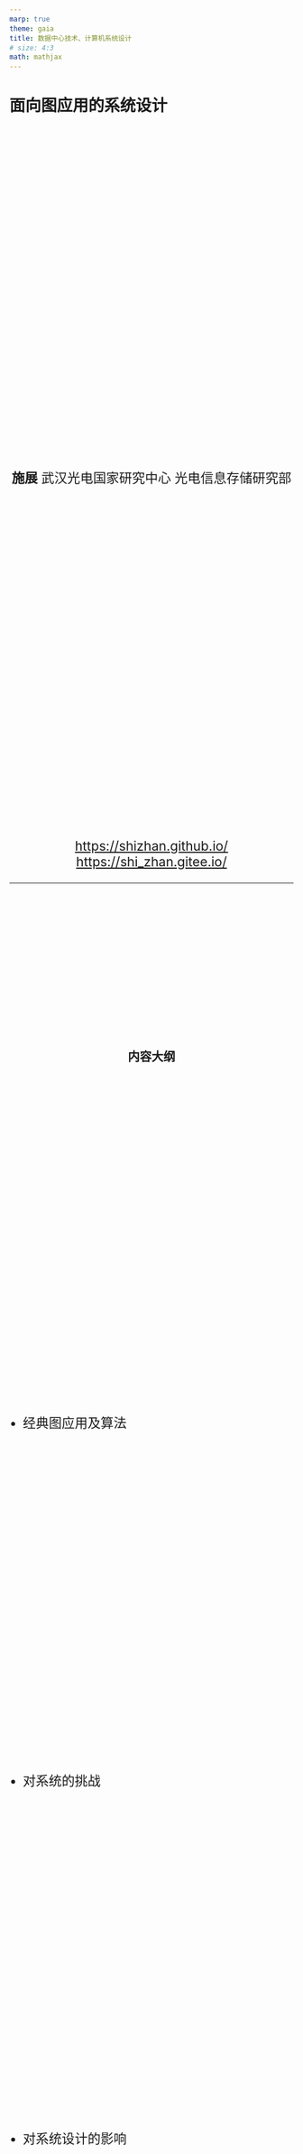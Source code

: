 ```yaml
---
marp: true
theme: gaia
title: 数据中心技术、计算机系统设计
# size: 4:3
math: mathjax
---
```


# 面向图应用的系统设计

<!-- _class: lead -->

**施展**
武汉光电国家研究中心
光电信息存储研究部

<https://shizhan.github.io/>
<https://shi_zhan.gitee.io/>

---

## 内容大纲

<!-- paginate: true -->

- 经典图应用及算法
- 对系统的挑战
- 对系统设计的影响
- 图应用的发展
- 新的挑战
- 对系统的探索

---

## 图有着广泛的应用

<style scoped>
  h2 {
    padding-top: 260px;
    text-align: center;
  }
</style>
![bg fit](images/graph-app-1.jpg)

---

![bg fit](images/graphs-are-everywhere.jpg)

---

## 经典图应用

<style scoped>
  li {
    font-size: 18px;
  }
  p {
    font-size: 36px;
    text-align: center;
  }
</style>

![h:300](images/shortest-path.jpg) ![h:300](images/pagerank.webp)

最短路径、网页排名

- [Stanford Network Analysis Project](http://snap.stanford.edu/)
- [The Stony Brook Algorithm Repository](https://www.algorist.com/algorist.html)
- [The Network Data Repository with Interactive Graph Analytics and Visualization](https://networkrepository.com/)

---

## 经典图应用及算法

<style scoped>
  li {
    font-size: 18px;
  }
  p {
    font-size: 36px;
    text-align: center;
  }
</style>

![h:300](images/example-sssp-parallel-bfs-in-pregel-l.jpg) ![h:300](images/pagerank-pregel.jpg) ![h:300](images/pagerank-result.jpg)

最短路径、网页排名

- [Malewicz G, Austern M H, Bik A J C et al. **Pregel: A System for Large-Scale Graph Processing**. SIGMOD 2010.](https://dl.acm.org/doi/10.1145/1807167.1807184)

---

## 背后的系统

<style scoped>
  li {
    font-size: 18px;
  }
  p {
    font-size: 36px;
    text-align: center;
  }
</style>

![h:400](images/vertex-computing.png)

- [Malewicz G, Austern M H, Bik A J C et al. **Pregel: A System for Large-Scale Graph Processing**. SIGMOD 2010.](https://dl.acm.org/doi/10.1145/1807167.1807184)

---

## 经典系统结构回顾

- 并行结构
- 层次存储

---

### 并行结构

<style scoped>
  h3 {
    padding-top: 500px;
  }
  p {
    font-size: 18px;
  }
</style>

![bg fit](images/Massively-parallel-processing.webp)

[Computer Architecture A Quantitative Approach 6th Edition](https://www.elsevier.com/books/computer-architecture/hennessy/978-0-12-811905-1), Chapter 4, 5.

---

### 层次存储

<style scoped>
  h3 {
    padding-top: 500px;
  }
  p {
    font-size: 18px;
  }
</style>

![bg fit](images/MemoryHierarchy.png)

[Computer Architecture A Quantitative Approach 6th Edition](https://www.elsevier.com/books/computer-architecture/hennessy/978-0-12-811905-1), Chapter 2.

---

## 图应用访存特点

- 偏斜性
- 随机性

---

### 偏斜性

<style scoped>
  li {
    font-size: 18px;
  }
</style>

![h:350](images/power-law-internet.jpg) ![h:300](images/power-law-twitter.jpg)

- [Faloutsos M, Faloutsos P, Faloutsos C. On power-law relationships of the Internet topology. SIGCOMM 1999.](https://dl.acm.org/doi/10.1145/316188.316229)
- [Gonzalez J E, Low Y, Gu H et al. PowerGraph: distributed graph-parallel computation on natural graphs. OSDI 2012.](https://www.usenix.org/system/files/conference/osdi12/osdi12-final-167.pdf)

---

#### SNAP真实图数据集

<style scoped>
  h5 {
    font-style: italic;
  }
  th {
    font-size: 20px;
  }
  td {
    font-size: 16px;
  }
</style>

|Name|Type|Nodes|Edges|Communities|Description|
|:-|:-|-:|-:|-:|:-|
|[com-LiveJournal](http://snap.stanford.edu/data/com-LiveJournal.html)|Undirected, Communities|3,997,962|34,681,189|287,512|LiveJournal online social network|
|[com-Friendster](http://snap.stanford.edu/data/com-Friendster.html)|Undirected, Communities|65,608,366|1,806,067,135|957,154|Friendster online social network|
|[com-Orkut](http://snap.stanford.edu/data/com-Orkut.html)|Undirected, Communities|3,072,441|117,185,083|6,288,363|Orkut online social network|
|[com-Youtube](http://snap.stanford.edu/data/com-Youtube.html)|Undirected, Communities|1,134,890|2,987,624|8,385|Youtube online social network|
|[com-DBLP](http://snap.stanford.edu/data/com-DBLP.html)|Undirected, Communities|317,080|1,049,866|13,477|DBLP collaboration network|
|[com-Amazon](http://snap.stanford.edu/data/com-Amazon.html)|Undirected, Communities|334,863|925,872|75,149|Amazon product network|
|[email-Eu-core](http://snap.stanford.edu/data/email-Eu-core.html)|Directed, Communities|1,005|25,571|42|E-mail network|
|[wiki-topcats](http://snap.stanford.edu/data/wiki-topcats.html)|Directed, Communities|1,791,489|28,511,807|17,364|Wikipedia hyperlinks|

#### 统计度分布

```bash
grep -v "^#" com-amazon.ungraph.txt | awk '{print $1"\n"$2}' | sort -n | uniq -c
```

---

### 随机性

<style scoped>
  p {
    text-align: center;
  }
  li {
    font-size: 18px;
  }
</style>

![h:450](images/random-access-problem.jpg)

- [Kyrola A, Blelloch G, Guestrin C. **GraphChi: Large-Scale Graph Computation on Just a PC**. OSDI 2012.](https://www.usenix.org/conference/osdi12/technical-sessions/presentation/kyrola)

---

<style scoped>
  li {
    padding-top: 600px;
    font-size: 18px;
  }
</style>

![bg fit](images/vertex-centric.jpg)

- <https://github.com/snap-stanford/snap/blob/master/tutorials/demo-bfsdfs.cpp>

---

### 重温CacheLab

<style scoped>
  p {
    font-size: 27px;
  }
</style>

![bg right fit](images/csapp3e-cover.jpg)

[Computer Systems: A Programmer's Perspective, 3/E (CS:APP3e)](http://csapp.cs.cmu.edu/3e/home.html), Randal E. Bryant and David R. O'Hallaron, Carnegie Mellon University

[深入理解计算机系统（原书第3版）](https://item.jd.com/12006637.html)

[Introduction to Computer Systems (ICS)](http://www.cs.cmu.edu/~213/), [2015 CMU 15-213 CSAPP 深入理解计算机系统](https://www.bilibili.com/video/BV1iW411d7hd/)

Lecture12 Cache Memory

---

#### 实验准备

- [实验扩展](https://gitee.com/computer-architecture-hust/computer-architecture-experiment), [作业参考](https://github.com/cs-course/bfs_cachelab_handin)
  - 基于 CacheLab 观察经典图算法访存行为
- [辅助工具](https://github.com/ShiZhan/generator)
  - 4种经典随机图生成器，合成具备自然图特征的实验数据集
  - 清理自连边、重复边脚本，重编号脚本
- [SNAP工具包](http://snap.stanford.edu/snap/download.html)
  - Windows版本需要Cygwin，Linux版本需要Ubuntu

---

#### 经典BFS算法：两个关键数据结构，两重循环体

```C
void bfs(int source) {
    int v = source, n;
    long long int i, front = 0, rear = 0;
    visited[v] = true;
    frontier[rear] = v;
    while (front <= rear) {
        v = frontier[front]; /* delete from queue */
        front++;
        for (i = csr_index[v]; i < csr_index[v + 1]; i++) {
            /* Check for adjacent unvisited nodes */
            n = csr_edges[i];
            if (visited[n] == false) {
                visited[n] = true;
                rear++;
                frontier[rear] = n;
            }   
        }
    }
}
```

---

#### CSR构造

<style scoped>
  p {
    font-size: 20px;
  }
</style>

![w:1100](images/compressed-sparse-row.jpg)

[**When is Graph Reordering an Optimization? Studying the Effect of Lightweight Graph Reordering Across Applications and Input Graphs**](http://abstract.ece.cmu.edu/pubs/graphreordering-preprint.pdf), IISWC 2018, ***Best Paper Award***.

---

#### 尝试哪些布局？

- 原始顺序
- 度降序排列
  - [SIGMOD '16](https://dl.acm.org/doi/abs/10.1145/2882903.2915220)
- 遍历顺序排列
  - [ICPE '14](https://dl.acm.org/doi/10.1145/2568088.2576761)

---

![bg fit](images/krongen256bfs.jpg)

---

<style scoped>
  p {
    padding-top: 200px;
    text-align: center;
    font-size: 72px;
  }
  li {
    font-size: 25px;
  }
</style>

实践出真知……

- 图应用和传统应用访存有什么区别？
- 重排图访存模式有什么变化？
- 缓存性能有什么影响？
- 效果是否明确？适用是否广泛？
- ……
- *干脆躺平放弃排序* X-Stream, SOSP '13
- *一次搞定还是每次重排？* GrafBoost, ISCA '18

---

## 挑战

<style scoped>
  p {
    padding-top: 100px;
    text-align: center;
    font-size: 72px;
  }
</style>

怎样布局？

---

## 系统怎么设计？

- 分布式架构
- 分层式架构
- 分布式、分层架构

---

<style scoped>
  p {
    padding-top: 100px;
    text-align: center;
    font-size: 72px;
  }
</style>

## 系统怎么设计？……

<style scoped>
  p {
    padding-top: 50px;
    text-align: center;
    font-size: 72px;
  }
</style>

- 分布式架构
- 分层式架构
- 分布式、分层架构

软件、硬件怎样相互协同？

---

### 分布式架构

<style scoped>
  p {
    font-size: 18px;
  }
</style>

- 让足量内存应对随机访存，然而…

![h:400](images/dilemma-on-skewness.jpg)

Pregel[SIGMOD’10] ,GraphLab[OSDI’12], Gemini[OSDI’16]

---

### 分布式架构…

<style scoped>
  p {
    font-size: 18px;
  }
</style>

- 让足量内存应对随机访存，然而…
- MapReduce的问题
  - 漫长迭代、不平衡负载
- 图分区的矛盾
  - 尺寸平衡，切割少
  - 过度分区

[Gonzalez J E, Low Y, Gu H et al. **PowerGraph: distributed graph-parallel computation on natural graphs**. OSDI 2012.](https://www.usenix.org/conference/osdi12/technical-sessions/presentation/gonzalez)
[Chen R, Shi J, Chen Y et al. **PowerLyra: differentiated graph computation and partitioning on skewed graphs**. EuroSys 2015.](https://dl.acm.org/doi/10.1145/2741948.2741970)
[Tsourakakis C, Gkantsidis C, Radunovic B et al. **FENNEL: streaming graph partitioning for massive scale graphs**. WSDM 2014.](https://dl.acm.org/doi/10.1145/2556195.2556213)
[Shi Z, Li J, Guo P et al. **Partitioning dynamic graph asynchronously with distributed FENNEL**. FGCS 2017.](https://www.sciencedirect.com/science/article/pii/S0167739X1730033X)
...

---

### 分层式架构

<style scoped>
  p {
    font-size: 18px;
  }
</style>

- 让足量外存实现扩展避免网络分布，可是…

GraphChi[OSDI’12], X-Stream[SOSP'13], GridGraph[ATC'15]，CLIP[ATC'17]

![h:350](images/sequential-vs-random.jpg)

[Roy A, Mihailovic I, Zwaenepoel W. X-Stream: edge-centric graph processing using streaming partitions. SOSP 2013.](https://dl.acm.org/doi/10.1145/2517349.2522740)

---

### 分层式架构…

<style scoped>
  p {
    font-size: 18px;
  }
</style>

- 让足量外存实现扩展避免网络分布，可是…
- 外存模式
  - 大块访问的实现
  - 顺序访问的实现
- 分批问题
  - 如何排序

---

### 分布式、分层架构

<style scoped>
  p {
    text-align: center;
  }
  li {
    font-size: 18px;
  }
</style>

![h:450](images/chaos.jpg)

- [Roy A, Bindschaedler L, Malicevic J et al. **Chaos: Scale-Out Graph Processing from Secondary Storage**. SOSP 2015.](https://dl.acm.org/doi/10.1145/2815400.2815408)

---

### 图处理系统发展

![w:1100](images/graph-processing-systems.png)

---

## 我们的一些工作

### 反思重排

- 提高数据访问速度
  - Optimizing cpu cache performance for pregel-like graph computation  [ICDEW’15]
  - Speedup Graph Processing by Graph Ordering  [SIGMOD’16]
  - MOSAIC [EuroSys’17]
- 减少冗余I/O
  - Load the Edges You Need [ATC’16]
  - CLIP [ATC’17]

---

<style scoped>
  p {
    text-align: center;
    font-size: 60px;
  }
</style>

- 提高数据访问速度

活跃数据

- 减少冗余I/O

不活跃数据

---

![bg fit](images/vertex-activity-trend.jpg)

<!-- 不过，不同阶段，重点可不一样，前面更关注活跃数据的主流，后面则更关注不活跃数据的淘汰 -->

---

- 如何在重排图数据时，兼顾活跃数据和不活跃数据？
  - **为什么？**…集中驻留与高效淘汰…
  - **试一试**：可以围绕CacheLab、Gem5、SNAP做进一步实验观察

```bash
./build/X86/gem5.opt -d $HOME/snap-cc-rmat21-base -r \
  -e configs/example/se.py -n 4 \
    --caches --l2cache --l3cache --l1d_size=32kB --l1i_size=32kB --l2_size=256kB --l3_size=8MB --mem-size=4GB \
  -c $HOME/snap/examples/concomp/concomp -o " -i:$HOME/rmat21.txt "
./build/X86/gem5.opt -d $HOME/snap-cc-rmat21-gor -r \
  -e configs/example/se.py -n 4 \
  --caches --l2cache --l3cache --l1d_size=32kB --l1i_size=32kB --l2_size=256kB --l3_size=8MB --mem-size=4GB \
  -c $HOME/snap/examples/concomp/concomp -o " -i:$HOME/rmat21_reorder.txt "
./build/X86/gem5.opt -d $HOME/snap-cc-rmat21-act -r \
  -e configs/example/se.py -n 4 \
  --caches --l2cache --l3cache --l1d_size=32kB --l1i_size=32kB --l2_size=256kB --l3_size=8MB --mem-size=4GB \
  -c $HOME/snap/examples/concomp/concomp -o " -i $HOME/rmat21_sort.txt "
```

---

#### 预判活跃顶点：中介中心性

<style scoped>
  p {
    padding-top: 400px;
    text-align: center;
    font-size: 60px;
  }
</style>

![bg fit](images/approximation-by-betweenness-centrality.jpg)

碰运气？回想一下Pregel的顶点计算…

---

#### 汇聚不活跃顶点：直接邻居

![bg fit](images/placement-of-inactive-vertexes.jpg)

---

<style scoped>
  p {
    padding-top: 600px;
    text-align: center;
    font-size: 25px;
  }
</style>

![bg h:600](images/val-nas18.jpg)

[Cache-friendly data layout for massive graph](https://ieeexplore.ieee.org/document/8515737/). NAS '18.

---

### 相关研究

<style scoped>
  li {
    font-size: 27px;
  }
</style>

- Lee E, Kim J, Lim K, Noh S H, Seo J. **Pre-Select Static Caching and Neighborhood Ordering for BFS-like Algorithms on Disk-based Graph Engines**, ATC 2019.
- V. Balaji, B. Lucia. **When is Graph Reordering an Optimization? Studying the Effect of Lightweight Graph Reordering Across Applications and Input Graphs**, IISWC 2018.
- K. Lakhotia, S. Singapura, R. Kannan, V. Prasanna. **ReCALL: Reordered Cache Aware Locality Based Graph Processing**, HiPC 2017.
- J. Arai, H. Shiokawa, T. Yamamuro, M. Onizuka, S. Iwamura. **Rabbit Order: Just-in-Time Parallel Reordering for Fast Graph Analysis**, IPDPS 2016.
- Wei H, Yu J X, Lu C, Lin X. **Speedup Graph Processing by Graph Ordering**, SIGMOD 2016.

---

### 怎样分拆

#### 分拆很耗时

![w:1100](images/subgraph-construction-is-important.jpg)

---

#### 也影响吞吐

![w:1100](images/dilemma-on-data-loading.jpg)

---

#### LOSC: Locality-optimized Subgraph Construction

- 子图内，优先保证边(邻居)顺序访问
  - 调整分块条件
  - **子图创建提速**
    - GraphChi不够细
- 子图间，适当冗余减少子图切换
  - 允许边复制
  - **用空间换效率**
    - X-Stream太极端

---

<style scoped>
  p {
    font-size: 20px;
  }
</style>

![w:1000](images/evaluation-on-losc.jpg)

[Xu X, Wang F, Jiang H et al. **HUS-Graph: I/O-Efficient Out-of-Core Graph Processing with Hybrid Update Strategy**](https://dl.acm.org/doi/10.1145/3225058.3225108). ICPP 2018.
[LOSC:Efficient Out-of-Core Graph Processing with Locality-optimized Subgraph Construction](https://ieeexplore.ieee.org/document/9068600). IWQoS 2019.
[A Hybrid Update Strategy for I/O-Efficient Out-of-Core Graph Processing](https://ieeexplore.ieee.org/document/8994089). IEEE TPDS 2020.

---

### 相关研究…

<style scoped>
  li {
    font-size: 27px;
  }
</style>

- Zhao J, Zhang Y, Liao X, He L, He B, Jin H, Liu H, Chen Y. **GraphM: An Efficient Storage System for High Throughput of  Concurrent Graph Processing**, SC 2019.
- Pacaci A, Özsu M T. **Experimental Analysis of Streaming Algorithms for Graph Partitioning**, SIGMOD 2019.
- M. Zhang, Y. Zhuo, C. Wang, M. Gao, Y. Wu, K. Chen, C. Kozyrakis, X. Qian. **GraphP: Reducing Communication for PIM-Based Graph Processing with Efficient Data Partition**, HPCA 2018.
- Li X, Zhang M, Chen K, Wu Y. **ReGraph: A Graph Processing Framework that Alternately Shrinks and Repartitions the Graph**, SC 2018.
- Lakhotia K, Kannan R, Prasanna V. **Accelerating PageRank using Partition-Centric Processing**, ATC 2018.

---

## 图应用的发展

- **电信欺诈**——异常模式侦测
- **金融欺诈**——动态图分析

---

### 异常模式侦测

![h:450](images/Telecom-Fraud.png)

---

#### 人工提取属性

```SQL
源电话拨打过电话的联系人的总数目
源电话拨打目标圈的总通话次数
源电话拨打目标圈的总通话时长
源电话拨打目标圈的平均通话时长
源电话拨打目标圈的平均通话次数
源电话与每个目标圈的联系人平均通话的活跃天数
目标圈内有回拨源电话的联系人的总数
目标圈内回拨源电话的总通话个数
目标圈内回拨源电话的平均回拨通话时长
...
```

---

### 动态图分析

<style scoped>
  li {
    font-size: 27px;
  }
</style>

![bg right w:500](images/evolving-graph-apps.png)

- 动态图不仅规模巨大，其拓扑结构亦持续变化
  - Facebook: 月活跃用户达25亿
  - Twitter: 每天500亿条推文被发送
  - 淘宝: 每秒54.4万笔订单被创建
- 分析目标
  - 复盘各时状态
  - 找出演化趋势

---

![bg fit](images/fund-tracking.png)

---

## 新的挑战

<style scoped>
  li {
    font-size: 18px;
  }
</style>

问题1：**复杂模式**…

超算可以拼GTEPS，可是还有那么多任务形式那么多应用？

问题2：**时空检索**…

…10分钟以内的账号同IP多开…？

![h:200](images/evolving-graph-logic.png)

---

## 新的挑战…

<style scoped>
  li {
    font-size: 18px;
  }
</style>

问题1：**复杂模式**

以表示学习取代点边遍历

问题2：**时空检索**

结合各类数据结构特长以综合使用

- [CS224W: Machine Learning with Graphs(Stanford)](http://web.stanford.edu/class/cs224w/), [B站搬运](https://www.bilibili.com/video/BV1me411x7Rm)
- [Kumar P, Huang H H. GraphOne: A Data Store for Real-time Analytics on Evolving Graphs. FAST 2019.](https://www.usenix.org/conference/fast19/presentation/kumar)

---

## 对系统的探索——图表示学习

<style scoped>
  li {
    font-size: 27px;
  }
</style>

- 图数据持续增大 --> 空间开销（状态向量，邻接矩阵）算力需求（矩阵运算）开销巨大
- 图表示学习 --> 对于 $\forall v \in V$ 有 $f: v \rightarrow R^d(d \ll |V|)$，映射为低维稠密的实值向量

![h:330](images/network-representative-learning.png)

- 将分类、预测等任务转化为对向量的计算

---

## 对系统的探索——图抽样系统

<style scoped>
  th {
    font-size: 25px;
  }
  td {
    font-size: 25px;
  }
</style>

|类别|代表方法|特点|
|:-|:-|:-|
|基于矩阵分解|LLE(Science'00), Laplacian Eigenmaps(NIPS'01), HOPE(SIGKDD'16), STRAP(KDD’19), ProNE(ICAJI’19)|时间和空间开销大、依赖相似矩阵的选择|
|基于随机游走|DeepWalk(KDD'14), LINE(KDD'15), Node2Vec(KDD'16), Struct2Vec(KDD’17), DiaRW(FGCS’19)|扩展性更好（时间和空间）、适应性更强|

![h:280](images/deepwalk.png)

---

## 对系统的探索——数据结构分析

<style scoped>
  li {
    font-size: 27px;
  }
</style>

![h:300](images/snapshot-vs-log.png)

- 快照模型: 支持高效地查询，但存储开销大
- 日志模型: 降低了存储开销，但查询时间成本高
- 全图模型: 存储开销大，且查询效率低

---

## 对系统的探索——动态图系统

<style scoped>
  li {
    font-size: 27px;
  }
</style>

![h:300](images/evolving-graph-research.png)

- 快照模型: $G=<G_0, G_1, G_2, \dots, G_t>$
- 日志模型: $G=<ev_0, ev_1, ev_2, \dots, ev_t>$
- 全图模型: $G_[t_1, t_n]=<V_[t_1, t_n], E_[t_1, t_n]>$
- 混合模型: 基于偏斜性感知或基于相关性感知

---

## 我们的尝试

- **节流**: 表示学习样本缩减
- **开源**: 发挥传统分级存储优势
- **适应**: 动态图时空检索

---

<style scoped>
  li {
    font-size: 27px;
  }
</style>

### 表示学习样本缩减

- 样本规模数十倍于图数据，不能在一周内完成千万个节点的表示学习
  - 动态调节采样，减少冗余 [FGCS 2019](http://www.sciencedirect.com/science/article/pii/S0167739X19300378)
    - 找出顶点度与游走冗余之间的关系，实现动态游走
  - 用理论来准确指导采样过程，充分优化样本尺寸 [ICDE 2021](https://doi.ieeecomputersociety.org/10.1109/ICDE51399.2021.00198)
    - 用信息熵理论来估计游走冗余
  - [IEEE ToBD](https://doi.org/10.1109/TBDATA.2022.3164575)

---

<style scoped>
  li {
    font-size: 27px;
  }
</style>

### 发挥传统分级存储优势

[ATC 23](https://www.usenix.org/conference/atc23/presentation/wu)

---

<style scoped>
  li {
    font-size: 27px;
  }
</style>

### 时空检索数据结构

- 快照与日志的动态调整以支持高效率时空检索 APWeb-WAIM 2022
  - 基于偏斜性感知动态设置关键快照
  - 偏斜性包括度的偏斜性(空间)和访问频率(时间)的偏斜性

---

<style scoped>
  p, li {
    font-size: 23px;
  }
</style>

## 图学习案例实验

### 实验背景

随着图神经网络（GNNs）在图数据挖掘研究中的广泛应用，研究者开始关注其在异构图（Heterogeneous Graphs）上的潜力。异构图由多种类型的节点和边组成，携带丰富的侧信息，连接了新颖有效的图学习算法与复杂多变的工业场景，如推荐系统。为了应对异构性的挑战，提出了多种异构图神经网络（HGNNs）模型来处理节点分类、链接预测和知识感知推荐等任务。然而，由于每个模型采用独特的数据处理和设置，我们对这些模型实际进展的理解仍然有限。

为了促进健壮且开放的HGNN发展，构建了异构图基准（HGB）。HGB目前包含11个异构图数据集，这些数据集在异构性（节点和边类型的数目）、任务（节点分类、链接预测和知识感知推荐）和领域（如学术图、用户-项目图和知识图）方面各不相同。HGB提供了统一的接口用于数据加载、特征处理和评估，为比较HGNN模型提供了便捷一致的方式。

---

<style scoped>
  p, li {
    font-size: 23px;
  }
</style>

### 实验要求

- **组队要求**：每3名同学一组。各组需共同完成模型的选择、实现、调优、评估和报告撰写等任务。
- **算法实现**：基于HGB提供的异构图数据集，实现一个或多个异构图神经网络模型，进行节点分类任务。
- **性能评估**：使用Micro-F1和Macro-F1作为评价指标，对模型性能进行评估。
- **代码提交**：按照HGB官方排行榜的要求，通过HGB在线表格提交代码，并在验证后加入官方排行榜。
- **结果提交**：提交一个包含4个数据集预测结果的zip文件，每个数据集运行5次，共20个文件。文件命名格式为数据集名_序号.txt。
- **实验报告**：撰写实验报告，介绍实验采用的模型、过程、结果分析及结论。明确标注小组成员的贡献。

#### 时间安排

- 开始日期：2024年10月10日
- 提交截止：2024年10月24日

请在规定时间内完成实验，并按照要求提交代码、预测结果和实验报告。各组需确保在实验过程中积极协作，充分发挥团队成员的专长和创意。

---

<style scoped>
  p, li {
    font-size: 23px;
  }
</style>

### 参考资料

[HGB官网](https://www.biendata.xyz/hgb/)：提供HGB的详细介绍、数据集和使用指南。
[HGB节点分类任务](https://www.biendata.xyz/competition/hgb-1/)：介绍节点分类任务的背景和数据集。
[HGB竞赛规则](https://www.biendata.xyz/competition/hgb-1/rules/)：详细说明如何提交算法代码和论文，以及如何加入官方排行榜。
[HGB评估标准](https://www.biendata.xyz/competition/hgb-1/evaluation/)：介绍Micro-F1和Macro-F1评估指标，以及提交格式要求。
[HGB GitHub仓库](https://github.com/THUDM/HGB)：提供数据加载、特征处理和评估的脚本，以及如何生成预测结果文件的指南。
